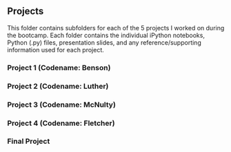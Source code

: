 ## Projects  

This folder contains subfolders for each of the 5 projects I worked on during the bootcamp.  Each folder contains the individual iPython notebooks, Python (.py) files, presentation slides, and any reference/supporting information used for each project.  

### Project 1 (Codename: Benson)  
### Project 2 (Codename: Luther)  
### Project 3 (Codename: McNulty)  
### Project 4 (Codename: Fletcher)
### Final Project  
